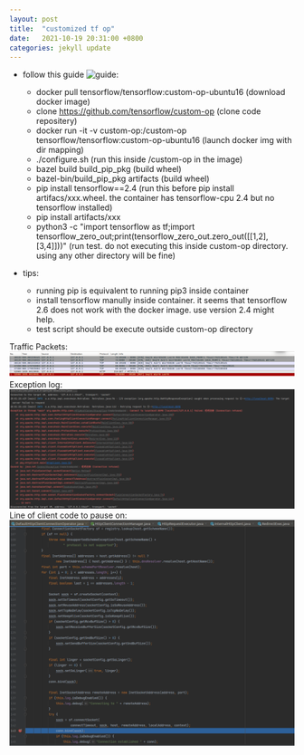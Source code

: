 ```yaml
---
layout: post
title:  "customized tf op"
date:   2021-10-19 20:31:00 +0800
categories: jekyll update
---
```


* follow this guide ![guide](https://github.com/tensorflow/custom-op):
    * docker pull tensorflow/tensorflow:custom-op-ubuntu16 (download docker image)
    * clone https://github.com/tensorflow/custom-op (clone code repositery)
    * docker run -it -v custom-op:/custom-op tensorflow/tensorflow:custom-op-ubuntu16 (launch docker img with dir mapping)
    * ./configure.sh (run this inside /custom-op in the image)
    * bazel build build_pip_pkg (build wheel)
    * bazel-bin/build_pip_pkg artifacts (build wheel)
    * pip install tensorflow==2.4 (run this before pip install artifacs/xxx.wheel. the container has tensorflow-cpu 2.4 but no tensorflow installed)
    * pip install artifacts/xxx
    * python3 -c "import tensorflow as tf;import tensorflow_zero_out;print(tensorflow_zero_out.zero_out([[1,2], [3,4]]))" (run test. do not executing this inside custom-op directory. using any other directory will be fine)

* tips:
    * running pip is equivalent to running pip3 inside container
    * install tensorflow manully inside container. it seems that tensorflow 2.6 does not work with the docker image. use version 2.4 might help.
    * test script should be execute outside custom-op directory


Traffic Packets:
![pic1](https://raw.githubusercontent.com/Nov11/Nov11.github.io/master/pics/produce-nohttpresponseexception/pcap.png)
Exception log:
![pic1](https://raw.githubusercontent.com/Nov11/Nov11.github.io/master/pics/produce-nohttpresponseexception/exception.png)
Line of client code to pause on:
![pic1](https://raw.githubusercontent.com/Nov11/Nov11.github.io/master/pics/produce-nohttpresponseexception/httpclient.png)


[jekyll-docs]: http://jekyllrb.com/docs/home
[jekyll-gh]:   https://github.com/jekyll/jekyll
[jekyll-talk]: https://talk.jekyllrb.com/

